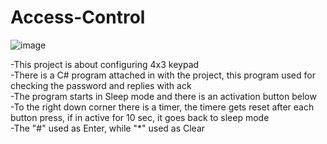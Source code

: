 # Access-Control
![image](https://github.com/3bdallaaa/Access-Control/assets/118936824/9c96af57-354a-4f40-ae7d-543141506aca)

-This project is about configuring 4x3 keypad   
-There is a C# program attached in with the project, this program used for checking the password and replies with ack   
-The program starts in Sleep mode and there is an activation button below   
-To the right down corner there is a timer, the timere gets reset after each button press, if in active for 10 sec, it goes back to sleep mode   
-The "#" used as Enter, while "*" used as Clear
